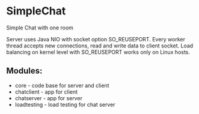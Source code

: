 # SimpleChat
Simple Chat with one room

Server uses Java NIO with socket option SO_REUSEPORT. 
Every worker thread accepts new connections, read and write data to client socket.
Load balancing on kernel level with SO_REUSEPORT works only on Linux hosts.

## Modules:
- core - code base for server and client
- chatclient - app for client
- chatserver - app for server
- loadtesting - load testing for chat server

